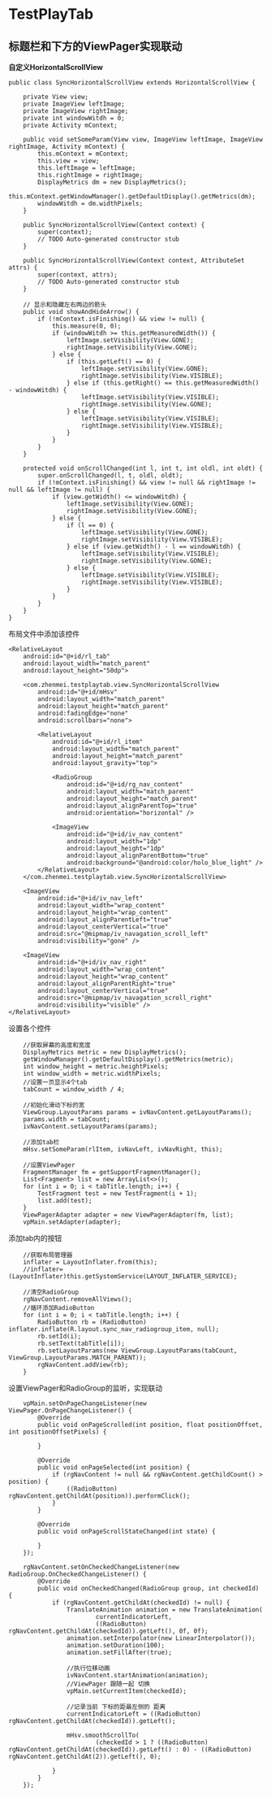 # TestPlayTab

##  标题栏和下方的ViewPager实现联动

**自定义HorizontalScrollView**

	public class SyncHorizontalScrollView extends HorizontalScrollView {
	
	    private View view;
	    private ImageView leftImage;
	    private ImageView rightImage;
	    private int windowWitdh = 0;
	    private Activity mContext;
	
	    public void setSomeParam(View view, ImageView leftImage, ImageView rightImage, Activity mContext) {
	        this.mContext = mContext;
	        this.view = view;
	        this.leftImage = leftImage;
	        this.rightImage = rightImage;
	        DisplayMetrics dm = new DisplayMetrics();
	        this.mContext.getWindowManager().getDefaultDisplay().getMetrics(dm);
	        windowWitdh = dm.widthPixels;
	    }
	
	    public SyncHorizontalScrollView(Context context) {
	        super(context);
	        // TODO Auto-generated constructor stub
	    }
	
	    public SyncHorizontalScrollView(Context context, AttributeSet attrs) {
	        super(context, attrs);
	        // TODO Auto-generated constructor stub
	    }
	
	    // 显示和隐藏左右两边的箭头
	    public void showAndHideArrow() {
	        if (!mContext.isFinishing() && view != null) {
	            this.measure(0, 0);
	            if (windowWitdh >= this.getMeasuredWidth()) {
	                leftImage.setVisibility(View.GONE);
	                rightImage.setVisibility(View.GONE);
	            } else {
	                if (this.getLeft() == 0) {
	                    leftImage.setVisibility(View.GONE);
	                    rightImage.setVisibility(View.VISIBLE);
	                } else if (this.getRight() == this.getMeasuredWidth() - windowWitdh) {
	                    leftImage.setVisibility(View.VISIBLE);
	                    rightImage.setVisibility(View.GONE);
	                } else {
	                    leftImage.setVisibility(View.VISIBLE);
	                    rightImage.setVisibility(View.VISIBLE);
	                }
	            }
	        }
	    }
	
	    protected void onScrollChanged(int l, int t, int oldl, int oldt) {
	        super.onScrollChanged(l, t, oldl, oldt);
	        if (!mContext.isFinishing() && view != null && rightImage != null && leftImage != null) {
	            if (view.getWidth() <= windowWitdh) {
	                leftImage.setVisibility(View.GONE);
	                rightImage.setVisibility(View.GONE);
	            } else {
	                if (l == 0) {
	                    leftImage.setVisibility(View.GONE);
	                    rightImage.setVisibility(View.VISIBLE);
	                } else if (view.getWidth() - l == windowWitdh) {
	                    leftImage.setVisibility(View.VISIBLE);
	                    rightImage.setVisibility(View.GONE);
	                } else {
	                    leftImage.setVisibility(View.VISIBLE);
	                    rightImage.setVisibility(View.VISIBLE);
	                }
	            }
	        }
	    }
	}
	
布局文件中添加该控件

    <RelativeLayout
        android:id="@+id/rl_tab"
        android:layout_width="match_parent"
        android:layout_height="50dp">

        <com.zhenmei.testplaytab.view.SyncHorizontalScrollView
            android:id="@+id/mHsv"
            android:layout_width="match_parent"
            android:layout_height="match_parent"
            android:fadingEdge="none"
            android:scrollbars="none">

            <RelativeLayout
                android:id="@+id/rl_item"
                android:layout_width="match_parent"
                android:layout_height="match_parent"
                android:layout_gravity="top">

                <RadioGroup
                    android:id="@+id/rg_nav_content"
                    android:layout_width="match_parent"
                    android:layout_height="match_parent"
                    android:layout_alignParentTop="true"
                    android:orientation="horizontal" />

                <ImageView
                    android:id="@+id/iv_nav_content"
                    android:layout_width="1dp"
                    android:layout_height="1dp"
                    android:layout_alignParentBottom="true"
                    android:background="@android:color/holo_blue_light" />
            </RelativeLayout>
        </com.zhenmei.testplaytab.view.SyncHorizontalScrollView>

        <ImageView
            android:id="@+id/iv_nav_left"
            android:layout_width="wrap_content"
            android:layout_height="wrap_content"
            android:layout_alignParentLeft="true"
            android:layout_centerVertical="true"
            android:src="@mipmap/iv_navagation_scroll_left"
            android:visibility="gone" />

        <ImageView
            android:id="@+id/iv_nav_right"
            android:layout_width="wrap_content"
            android:layout_height="wrap_content"
            android:layout_alignParentRight="true"
            android:layout_centerVertical="true"
            android:src="@mipmap/iv_navagation_scroll_right"
            android:visibility="visible" />
    </RelativeLayout>
    
    
设置各个控件

        //获取屏幕的高度和宽度
        DisplayMetrics metric = new DisplayMetrics();
        getWindowManager().getDefaultDisplay().getMetrics(metric);
        int window_height = metric.heightPixels;
        int window_width = metric.widthPixels;
        //设置一页显示4个tab
        tabCount = window_width / 4;

        //初始化滑动下标的宽
        ViewGroup.LayoutParams params = ivNavContent.getLayoutParams();
        params.width = tabCount;
        ivNavContent.setLayoutParams(params);

        //添加tab栏
        mHsv.setSomeParam(rlItem, ivNavLeft, ivNavRight, this);

        //设置ViewPager
        FragmentManager fm = getSupportFragmentManager();
        List<Fragment> list = new ArrayList<>();
        for (int i = 0; i < tabTitle.length; i++) {
            TestFragment test = new TestFragment(i + 1);
            list.add(test);
        }
        ViewPagerAdapter adapter = new ViewPagerAdapter(fm, list);
        vpMain.setAdapter(adapter);
        
添加tab内的按钮

        //获取布局管理器
        inflater = LayoutInflater.from(this);
        //inflater=(LayoutInflater)this.getSystemService(LAYOUT_INFLATER_SERVICE);

        //清空RadioGroup
        rgNavContent.removeAllViews();
        //循环添加RadioButton
        for (int i = 0; i < tabTitle.length; i++) {
            RadioButton rb = (RadioButton) inflater.inflate(R.layout.sync_nav_radiogroup_item, null);
            rb.setId(i);
            rb.setText(tabTitle[i]);
            rb.setLayoutParams(new ViewGroup.LayoutParams(tabCount, ViewGroup.LayoutParams.MATCH_PARENT));
            rgNavContent.addView(rb);
        }
        
设置ViewPager和RadioGroup的监听，实现联动

        vpMain.setOnPageChangeListener(new ViewPager.OnPageChangeListener() {
            @Override
            public void onPageScrolled(int position, float positionOffset, int positionOffsetPixels) {

            }

            @Override
            public void onPageSelected(int position) {
                if (rgNavContent != null && rgNavContent.getChildCount() > position) {
                    ((RadioButton) rgNavContent.getChildAt(position)).performClick();
                }
            }

            @Override
            public void onPageScrollStateChanged(int state) {

            }
        });

        rgNavContent.setOnCheckedChangeListener(new RadioGroup.OnCheckedChangeListener() {
            @Override
            public void onCheckedChanged(RadioGroup group, int checkedId) {
                if (rgNavContent.getChildAt(checkedId) != null) {
                    TranslateAnimation animation = new TranslateAnimation(
                            currentIndicatorLeft,
                            ((RadioButton) rgNavContent.getChildAt(checkedId)).getLeft(), 0f, 0f);
                    animation.setInterpolator(new LinearInterpolator());
                    animation.setDuration(100);
                    animation.setFillAfter(true);

                    //执行位移动画
                    ivNavContent.startAnimation(animation);
                    //ViewPager 跟随一起 切换
                    vpMain.setCurrentItem(checkedId);

                    //记录当前 下标的距最左侧的 距离
                    currentIndicatorLeft = ((RadioButton) rgNavContent.getChildAt(checkedId)).getLeft();

                    mHsv.smoothScrollTo(
                            (checkedId > 1 ? ((RadioButton) rgNavContent.getChildAt(checkedId)).getLeft() : 0) - ((RadioButton) rgNavContent.getChildAt(2)).getLeft(), 0);

                }
            }
        });